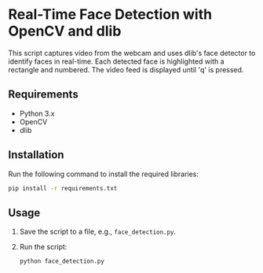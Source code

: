 # Real-Time Face Detection with OpenCV and dlib

This script captures video from the webcam and uses dlib's face detector to identify faces in real-time. Each detected face is highlighted with a rectangle and numbered. The video feed is displayed until 'q' is pressed.

## Requirements

- Python 3.x
- OpenCV
- dlib

## Installation

Run the following command to install the required libraries:
```sh
pip install -r requirements.txt
```

## Usage

1. Save the script to a file, e.g., `face_detection.py`.

2. Run the script:
    ```bash
    python face_detection.py
    ```